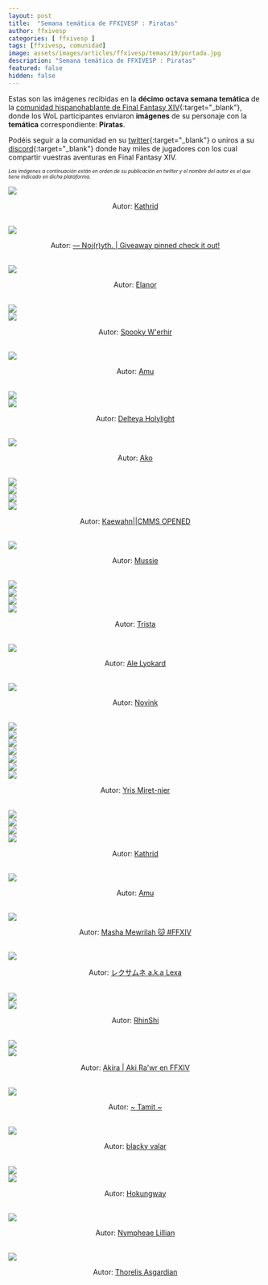 ```yaml
---
layout: post
title:  "Semana temática de FFXIVESP : Piratas"
author: ffxivesp
categories: [ ffxivesp ]
tags: [ffxivesp, comunidad]
image: assets/images/articles/ffxivesp/temas/19/portada.jpg
description: "Semana temática de FFXIVESP : Piratas"
featured: false
hidden: false
---
```


Estas son las imágenes recibidas en la **décimo octava semana temática** de la [comunidad hispanohablante de Final Fantasy XIV](https://twitter.com/FFXIVESP_){:target="_blank"}, donde los WoL participantes enviaron **imágenes** de su personaje con la **temática** correspondiente: **Piratas**.

Podéis seguir a la comunidad en su [twitter](https://twitter.com/FFXIVESP_){:target="_blank"} o uniros a su [discord](https://discord.com/invite/XcYQ2fR){:target="_blank"} donde hay miles de jugadores con los cual compartir vuestras aventuras en Final Fantasy XIV.

<sub><sup><i>Las imágenes a continuación están en orden de su publicación en twitter y el nombre del autor es el que tiene indicado en dicha plataforma.</i></sup></sub>

<script src="https://cdnjs.cloudflare.com/ajax/libs/ekko-lightbox/5.3.0/ekko-lightbox.min.js" integrity="sha512-Y2IiVZeaBwXG1wSV7f13plqlmFOx8MdjuHyYFVoYzhyRr3nH/NMDjTBSswijzADdNzMyWNetbLMfOpIPl6Cv9g==" crossorigin="anonymous" referrerpolicy="no-referrer"></script>
<link rel="stylesheet" href="https://cdnjs.cloudflare.com/ajax/libs/ekko-lightbox/5.3.0/ekko-lightbox.css" integrity="sha512-Velp0ebMKjcd9RiCoaHhLXkR1sFoCCWXNp6w4zj1hfMifYB5441C+sKeBl/T/Ka6NjBiRfBBQRaQq65ekYz3UQ==" crossorigin="anonymous" referrerpolicy="no-referrer" />

<div class="container card">
    <div class="row">
        <div class="col-xl">
            <a href="{{ site.baseurl }}/assets/images/articles/ffxivesp/temas/19/alimoyama.jpg" data-toggle="lightbox"><img src="{{ site.baseurl }}/assets/images/articles/ffxivesp/temas/19/alimoyama.jpg"></a>
        </div>        
    </div>  
    <div class="row">  
        <div class="col-xl">
            <p align="center">Autor: <a href="https://twitter.com/alimoyama" target="_blank">Kathrid</a></p>
        </div>
    </div>
</div>    

<br/>

<div class="container card">
    <div class="row">
        <div class="col-xl">
            <a href="{{ site.baseurl }}/assets/images/articles/ffxivesp/temas/19/YthStories.jpg" data-toggle="lightbox"><img src="{{ site.baseurl }}/assets/images/articles/ffxivesp/temas/19/YthStories.jpg"></a>
        </div>        
    </div>  
    <div class="row">  
        <div class="col-xl">
            <p align="center">Autor: <a href="https://twitter.com/YthStories" target="_blank">— Noi(r)yth. | Giveaway pinned check it out!</a></p>
        </div>
    </div>
</div>    

<br/>

<div class="container card">
    <div class="row">
        <div class="col-xl">
            <a href="{{ site.baseurl }}/assets/images/articles/ffxivesp/temas/19/trencapins.jpg" data-toggle="lightbox"><img src="{{ site.baseurl }}/assets/images/articles/ffxivesp/temas/19/trencapins.jpg"></a>
        </div>        
    </div>  
    <div class="row">  
        <div class="col-xl">
            <p align="center">Autor: <a href="https://twitter.com/trencapins" target="_blank">Elanor</a></p>
        </div>
    </div>
</div>    

<br/>

<div class="container card">
    <div class="row">
        <div class="col-xl">
            <a href="{{ site.baseurl }}/assets/images/articles/ffxivesp/temas/19/w_erhir_1.jpg" data-toggle="lightbox"><img src="{{ site.baseurl }}/assets/images/articles/ffxivesp/temas/19/w_erhir_1.jpg"></a>
        </div>
        <div class="col-xl">
            <a href="{{ site.baseurl }}/assets/images/articles/ffxivesp/temas/19/w_erhir_2.jpg" data-toggle="lightbox"><img src="{{ site.baseurl }}/assets/images/articles/ffxivesp/temas/19/w_erhir_2.jpg"></a>
        </div>
    </div>  
    <div class="row">  
        <div class="col-xl">
            <p align="center">Autor: <a href="https://twitter.com/w_erhir" target="_blank">Spooky W'erhir</a></p>
        </div>
    </div>
</div>    

<br/>

<div class="container card">
    <div class="row">
        <div class="col-xl">
            <a href="{{ site.baseurl }}/assets/images/articles/ffxivesp/temas/19/AmuArt_.jpg" data-toggle="lightbox"><img src="{{ site.baseurl }}/assets/images/articles/ffxivesp/temas/19/AmuArt_.jpg"></a>
        </div>        
    </div>  
    <div class="row">  
        <div class="col-xl">
            <p align="center">Autor: <a href="https://twitter.com/AmuArt_" target="_blank">Amu</a></p>
        </div>
    </div>
</div>    

<br/>

<div class="container card">
    <div class="row">
        <div class="col-xl">
            <a href="{{ site.baseurl }}/assets/images/articles/ffxivesp/temas/19/Delteya_1.jpg" data-toggle="lightbox"><img src="{{ site.baseurl }}/assets/images/articles/ffxivesp/temas/19/Delteya_1.jpg"></a>
        </div>
        <div class="col-xl">
            <a href="{{ site.baseurl }}/assets/images/articles/ffxivesp/temas/19/Delteya_2.jpg" data-toggle="lightbox"><img src="{{ site.baseurl }}/assets/images/articles/ffxivesp/temas/19/Delteya_2.jpg"></a>
        </div>
    </div>  
    <div class="row">  
        <div class="col-xl">
            <p align="center">Autor: <a href="https://twitter.com/Delteya" target="_blank">Delteya Holylight</a></p>
        </div>
    </div>
</div>    

<br/>

<div class="container card">
    <div class="row">
        <div class="col-xl">
            <a href="{{ site.baseurl }}/assets/images/articles/ffxivesp/temas/19/AkoSerna.jpg" data-toggle="lightbox"><img src="{{ site.baseurl }}/assets/images/articles/ffxivesp/temas/19/AkoSerna.jpg"></a>
        </div>        
    </div>  
    <div class="row">  
        <div class="col-xl">
            <p align="center">Autor: <a href="https://twitter.com/AkoSerna" target="_blank">Ako</a></p>
        </div>
    </div>
</div>    

<br/>

<div class="container card">
    <div class="row">
        <div class="col-xl">
            <a href="{{ site.baseurl }}/assets/images/articles/ffxivesp/temas/19/QueenRaikichi94_1.jpg" data-toggle="lightbox"><img src="{{ site.baseurl }}/assets/images/articles/ffxivesp/temas/19/QueenRaikichi94_1.jpg"></a>
        </div>
        <div class="col-xl">
            <a href="{{ site.baseurl }}/assets/images/articles/ffxivesp/temas/19/QueenRaikichi94_2.jpg" data-toggle="lightbox"><img src="{{ site.baseurl }}/assets/images/articles/ffxivesp/temas/19/QueenRaikichi94_2.jpg"></a>
        </div>          
    </div>
    <div class="row">
        <div class="col-xl">
            <a href="{{ site.baseurl }}/assets/images/articles/ffxivesp/temas/19/QueenRaikichi94_3.jpg" data-toggle="lightbox"><img src="{{ site.baseurl }}/assets/images/articles/ffxivesp/temas/19/QueenRaikichi94_3.jpg"></a>
        </div>
        <div class="col-xl">
            <a href="{{ site.baseurl }}/assets/images/articles/ffxivesp/temas/19/QueenRaikichi94_4.jpg" data-toggle="lightbox"><img src="{{ site.baseurl }}/assets/images/articles/ffxivesp/temas/19/QueenRaikichi94_4.jpg"></a>
        </div>          
    </div>  
    <div class="row">  
        <div class="col-xl">
            <p align="center">Autor: <a href="https://twitter.com/QueenRaikichi94" target="_blank">Kaewahn||CMMS OPENED</a></p>
        </div>
    </div>
</div>    

<br/>

<div class="container card">
    <div class="row">
        <div class="col-xl">
            <a href="{{ site.baseurl }}/assets/images/articles/ffxivesp/temas/19/musmusxiv.jpg" data-toggle="lightbox"><img src="{{ site.baseurl }}/assets/images/articles/ffxivesp/temas/19/musmusxiv.jpg"></a>
        </div>        
    </div>  
    <div class="row">  
        <div class="col-xl">
            <p align="center">Autor: <a href="https://twitter.com/musmusxiv" target="_blank">Mussie</a></p>
        </div>
    </div>
</div>    

<br/>

<div class="container card">
    <div class="row">
        <div class="col-xl">
            <a href="{{ site.baseurl }}/assets/images/articles/ffxivesp/temas/19/trystaa33_1.jpg" data-toggle="lightbox"><img src="{{ site.baseurl }}/assets/images/articles/ffxivesp/temas/19/trystaa33_1.jpg"></a>
        </div>
        <div class="col-xl">
            <a href="{{ site.baseurl }}/assets/images/articles/ffxivesp/temas/19/trystaa33_2.jpg" data-toggle="lightbox"><img src="{{ site.baseurl }}/assets/images/articles/ffxivesp/temas/19/trystaa33_2.jpg"></a>
        </div>          
    </div>
    <div class="row">
        <div class="col-xl">
            <a href="{{ site.baseurl }}/assets/images/articles/ffxivesp/temas/19/trystaa33_3.jpg" data-toggle="lightbox"><img src="{{ site.baseurl }}/assets/images/articles/ffxivesp/temas/19/trystaa33_3.jpg"></a>
        </div>
        <div class="col-xl">
            <a href="{{ site.baseurl }}/assets/images/articles/ffxivesp/temas/19/trystaa33_4.jpg" data-toggle="lightbox"><img src="{{ site.baseurl }}/assets/images/articles/ffxivesp/temas/19/trystaa33_4.jpg"></a>
        </div>          
    </div>  
    <div class="row">  
        <div class="col-xl">
            <p align="center">Autor: <a href="https://twitter.com/trystaa33" target="_blank">Trista</a></p>
        </div>
    </div>
</div>    

<br/>

<div class="container card">
    <div class="row">
        <div class="col-xl">
            <a href="{{ site.baseurl }}/assets/images/articles/ffxivesp/temas/19/Lyokard.jpg" data-toggle="lightbox"><img src="{{ site.baseurl }}/assets/images/articles/ffxivesp/temas/19/Lyokard.jpg"></a>
        </div>        
    </div>  
    <div class="row">  
        <div class="col-xl">
            <p align="center">Autor: <a href="https://twitter.com/Lyokard" target="_blank">Ale Lyokard</a></p>
        </div>
    </div>
</div>    

<br/>

<div class="container card">
    <div class="row">
        <div class="col-xl">
            <a href="{{ site.baseurl }}/assets/images/articles/ffxivesp/temas/19/angrepe.jpg" data-toggle="lightbox"><img src="{{ site.baseurl }}/assets/images/articles/ffxivesp/temas/19/angrepe.jpg"></a>
        </div>        
    </div>  
    <div class="row">  
        <div class="col-xl">
            <p align="center">Autor: <a href="https://twitter.com/angrepe" target="_blank">Novink</a></p>
        </div>
    </div>
</div>    

<br/>

<div class="container card">
    <div class="row">
        <div class="col-xl">
            <a href="{{ site.baseurl }}/assets/images/articles/ffxivesp/temas/19/YrisMiretnjer14_1.jpg" data-toggle="lightbox"><img src="{{ site.baseurl }}/assets/images/articles/ffxivesp/temas/19/YrisMiretnjer14_1.jpg"></a>
        </div>
        <div class="col-xl">
            <a href="{{ site.baseurl }}/assets/images/articles/ffxivesp/temas/19/YrisMiretnjer14_2.jpg" data-toggle="lightbox"><img src="{{ site.baseurl }}/assets/images/articles/ffxivesp/temas/19/YrisMiretnjer14_2.jpg"></a>
        </div>          
    </div>
    <div class="row">
        <div class="col-xl">
            <a href="{{ site.baseurl }}/assets/images/articles/ffxivesp/temas/19/YrisMiretnjer14_3.jpg" data-toggle="lightbox"><img src="{{ site.baseurl }}/assets/images/articles/ffxivesp/temas/19/YrisMiretnjer14_3.jpg"></a>
        </div>
        <div class="col-xl">
            <a href="{{ site.baseurl }}/assets/images/articles/ffxivesp/temas/19/YrisMiretnjer14_4.jpg" data-toggle="lightbox"><img src="{{ site.baseurl }}/assets/images/articles/ffxivesp/temas/19/YrisMiretnjer14_4.jpg"></a>
        </div>          
    </div>  
    <div class="row">
        <div class="col-xl">
            <a href="{{ site.baseurl }}/assets/images/articles/ffxivesp/temas/19/YrisMiretnjer14_5.jpg" data-toggle="lightbox"><img src="{{ site.baseurl }}/assets/images/articles/ffxivesp/temas/19/YrisMiretnjer14_5.jpg"></a>
        </div>
        <div class="col-xl">
            <a href="{{ site.baseurl }}/assets/images/articles/ffxivesp/temas/19/YrisMiretnjer14_6.jpg" data-toggle="lightbox"><img src="{{ site.baseurl }}/assets/images/articles/ffxivesp/temas/19/YrisMiretnjer14_6.jpg"></a>
        </div>          
    </div> 
    <div class="row">
        <div class="col-xl">
            <a href="{{ site.baseurl }}/assets/images/articles/ffxivesp/temas/19/YrisMiretnjer14_7.jpg" data-toggle="lightbox"><img src="{{ site.baseurl }}/assets/images/articles/ffxivesp/temas/19/YrisMiretnjer14_7.jpg"></a>
        </div>          
    </div>         
    <div class="row">  
        <div class="col-xl">
            <p align="center">Autor: <a href="https://twitter.com/YrisMiretnjer14" target="_blank">Yris Miret-njer</a></p>
        </div>
    </div>
</div>    

<br/>

<div class="container card">
    <div class="row">
        <div class="col-xl">
            <a href="{{ site.baseurl }}/assets/images/articles/ffxivesp/temas/19/alimoyama_2_1.jpg" data-toggle="lightbox"><img src="{{ site.baseurl }}/assets/images/articles/ffxivesp/temas/19/alimoyama_2_1.jpg"></a>
        </div>
        <div class="col-xl">
            <a href="{{ site.baseurl }}/assets/images/articles/ffxivesp/temas/19/alimoyama_2_2.jpg" data-toggle="lightbox"><img src="{{ site.baseurl }}/assets/images/articles/ffxivesp/temas/19/alimoyama_2_2.jpg"></a>
        </div>          
    </div>
    <div class="row">
        <div class="col-xl">
            <a href="{{ site.baseurl }}/assets/images/articles/ffxivesp/temas/19/alimoyama_2_3.jpg" data-toggle="lightbox"><img src="{{ site.baseurl }}/assets/images/articles/ffxivesp/temas/19/alimoyama_2_3.jpg"></a>
        </div>
        <div class="col-xl">
            <a href="{{ site.baseurl }}/assets/images/articles/ffxivesp/temas/19/alimoyama_2_4.jpg" data-toggle="lightbox"><img src="{{ site.baseurl }}/assets/images/articles/ffxivesp/temas/19/alimoyama_2_4.jpg"></a>
        </div>          
    </div>  
    <div class="row">  
        <div class="col-xl">
            <p align="center">Autor: <a href="https://twitter.com/alimoyama" target="_blank">Kathrid</a></p>
        </div>
    </div>
</div>    

<br/>

<div class="container card">
    <div class="row">
        <div class="col-xl">
            <a href="{{ site.baseurl }}/assets/images/articles/ffxivesp/temas/19/AmuArt_2.jpg" data-toggle="lightbox"><img src="{{ site.baseurl }}/assets/images/articles/ffxivesp/temas/19/AmuArt_2.jpg"></a>
        </div>        
    </div>  
    <div class="row">  
        <div class="col-xl">
            <p align="center">Autor: <a href="https://twitter.com/AmuArt_" target="_blank">Amu</a></p>
        </div>
    </div>
</div>    

<br/>

<div class="container card">
    <div class="row">
        <div class="col-xl">
            <a href="{{ site.baseurl }}/assets/images/articles/ffxivesp/temas/19/MashaMewrilah.jpg" data-toggle="lightbox"><img src="{{ site.baseurl }}/assets/images/articles/ffxivesp/temas/19/MashaMewrilah.jpg"></a>
        </div>        
    </div>  
    <div class="row">  
        <div class="col-xl">
            <p align="center">Autor: <a href="https://twitter.com/MashaMewrilah" target="_blank">Masha Mewrilah 🐱 #FFXIV</a></p>
        </div>
    </div>
</div>    

<br/>

<div class="container card">
    <div class="row">
        <div class="col-xl">
            <a href="{{ site.baseurl }}/assets/images/articles/ffxivesp/temas/19/Lexamune.jpg" data-toggle="lightbox"><img src="{{ site.baseurl }}/assets/images/articles/ffxivesp/temas/19/Lexamune.jpg"></a>
        </div>        
    </div>  
    <div class="row">  
        <div class="col-xl">
            <p align="center">Autor: <a href="https://twitter.com/Lexamune" target="_blank">レクサムネ a.k.a Lexa</a></p>
        </div>
    </div>
</div>    

<br/>

<div class="container card">
    <div class="row">
        <div class="col-xl">
            <a href="{{ site.baseurl }}/assets/images/articles/ffxivesp/temas/19/smc5830_1.jpg" data-toggle="lightbox"><img src="{{ site.baseurl }}/assets/images/articles/ffxivesp/temas/19/smc5830_1.jpg"></a>
        </div>
        <div class="col-xl">
            <a href="{{ site.baseurl }}/assets/images/articles/ffxivesp/temas/19/smc5830_2.jpg" data-toggle="lightbox"><img src="{{ site.baseurl }}/assets/images/articles/ffxivesp/temas/19/smc5830_2.jpg"></a>
        </div>        
    </div>  
    <div class="row">  
        <div class="col-xl">
            <p align="center">Autor: <a href="https://twitter.com/smc5830" target="_blank">RhinShi</a></p>
        </div>
    </div>
</div>    

<br/>

<div class="container card">
    <div class="row">
        <div class="col-xl">
            <a href="{{ site.baseurl }}/assets/images/articles/ffxivesp/temas/19/AkiraVay_1.jpg" data-toggle="lightbox"><img src="{{ site.baseurl }}/assets/images/articles/ffxivesp/temas/19/AkiraVay_1.jpg"></a>
        </div>
        <div class="col-xl">
            <a href="{{ site.baseurl }}/assets/images/articles/ffxivesp/temas/19/AkiraVay_2.jpg" data-toggle="lightbox"><img src="{{ site.baseurl }}/assets/images/articles/ffxivesp/temas/19/AkiraVay_2.jpg"></a>
        </div>        
    </div>  
    <div class="row">  
        <div class="col-xl">
            <p align="center">Autor: <a href="https://twitter.com/AkiraVay" target="_blank">Akira | Aki Ra'wr en FFXIV</a></p>
        </div>
    </div>
</div>    

<br/>

<div class="container card">
    <div class="row">
        <div class="col-xl">
            <a href="{{ site.baseurl }}/assets/images/articles/ffxivesp/temas/19/Tamit_IX.jpg" data-toggle="lightbox"><img src="{{ site.baseurl }}/assets/images/articles/ffxivesp/temas/19/Tamit_IX.jpg"></a>
        </div>     
    </div>  
    <div class="row">  
        <div class="col-xl">
            <p align="center">Autor: <a href="https://twitter.com/Tamit_IX" target="_blank">~ Tamit ~</a></p>
        </div>
    </div>
</div>    

<br/>

<div class="container card">
    <div class="row">
        <div class="col-xl">
            <a href="{{ site.baseurl }}/assets/images/articles/ffxivesp/temas/19/blackyvalar.jpg" data-toggle="lightbox"><img src="{{ site.baseurl }}/assets/images/articles/ffxivesp/temas/19/blackyvalar.jpg"></a>
        </div>     
    </div>  
    <div class="row">  
        <div class="col-xl">
            <p align="center">Autor: <a href="https://twitter.com/blackyvalar" target="_blank">blacky valar</a></p>
        </div>
    </div>
</div>    

<br/>

<div class="container card">
    <div class="row">
        <div class="col-xl">
            <a href="{{ site.baseurl }}/assets/images/articles/ffxivesp/temas/19/AlejandroBlzque_1.jpg" data-toggle="lightbox"><img src="{{ site.baseurl }}/assets/images/articles/ffxivesp/temas/19/AlejandroBlzque_1.jpg"></a>
        </div>
        <div class="col-xl">
            <a href="{{ site.baseurl }}/assets/images/articles/ffxivesp/temas/19/AlejandroBlzque_2.jpg" data-toggle="lightbox"><img src="{{ site.baseurl }}/assets/images/articles/ffxivesp/temas/19/AlejandroBlzque_2.jpg"></a>
        </div>     
    </div>  
    <div class="row">  
        <div class="col-xl">
            <p align="center">Autor: <a href="https://twitter.com/AlejandroBlzque" target="_blank">Hokungway</a></p>
        </div>
    </div>
</div>    

<br/>

<div class="container card">
    <div class="row">
        <div class="col-xl">
            <a href="{{ site.baseurl }}/assets/images/articles/ffxivesp/temas/19/NympheaeLillian.jpg" data-toggle="lightbox"><img src="{{ site.baseurl }}/assets/images/articles/ffxivesp/temas/19/NympheaeLillian.jpg"></a>
        </div>     
    </div>  
    <div class="row">  
        <div class="col-xl">
            <p align="center">Autor: <a href="https://twitter.com/NympheaeLillian" target="_blank">Nympheae Lillian</a></p>
        </div>
    </div>
</div>    

<br/>

<div class="container card">
    <div class="row">
        <div class="col-xl">
            <a href="{{ site.baseurl }}/assets/images/articles/ffxivesp/temas/19/ThorelisAsgard1.jpg" data-toggle="lightbox"><img src="{{ site.baseurl }}/assets/images/articles/ffxivesp/temas/19/ThorelisAsgard1.jpg"></a>
        </div>     
    </div>  
    <div class="row">  
        <div class="col-xl">
            <p align="center">Autor: <a href="https://twitter.com/ThorelisAsgard1" target="_blank">Thorelis Asgardian</a></p>
        </div>
    </div>
</div>    

<br/>

<script>
    $(document).on('click', '[data-toggle="lightbox"]', function(event) {
                event.preventDefault();
                $(this).ekkoLightbox();
            });
</script>
